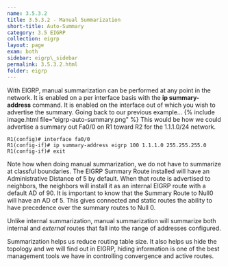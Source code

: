 ```yaml
---
name: 3.5.3.2
title: 3.5.3.2 - Manual Summarization
short-title: Auto-Summary
category: 3.5 EIGRP
collection: eigrp
layout: page
exam: both
sidebar: eigrp\_sidebar
permalink: 3.5.3.2.html
folder: eigrp
---
```

With EIGRP, manual summarization can be performed at any point in the network. It is enabled on a per interface basis with the **ip summary-address** command. It is enabled on the interface out of which you wish to advertise the summary. Going back to our previous example…
{% include image.html file=“eigrp-auto-summary.png" %}
This would be how we could advertise a summary out Fa0/0 on R1 toward R2 for the 1.1.1.0/24 network.
```
R1(config)# interface fa0/0
R1(config-if)# ip summary-address eigrp 100 1.1.1.0 255.255.255.0
R1(config-if)# exit
```
Note how when doing manual summarization, we do not have to summarize at classful boundaries. The EIGRP Summary Route installed will have an Administrative Distance of 5 by default. When that route is advertised to neighbors, the neighbors will install it as an internal EIGRP route with a default AD of 90. It is important to know that the Summary Route to Null0 will have an AD of 5. This gives connected and static routes the ability to have precedence over the summary routes to Null 0.

Unlike internal summarization, manual summarization will summarize both internal and *external* routes that fall into the range of addresses configured.

Summarization helps us reduce routing table size. It also helps us hide the topology and we will find out in EIGRP, hiding information is one of the best management tools we have in controlling convergence and active routes.